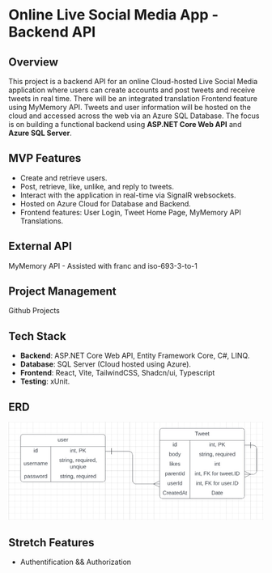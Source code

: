 # Online Live Social Media App - Backend API

## Overview

This project is a backend API for an online Cloud-hosted Live Social Media application where users can create accounts and post tweets and receive tweets in real time. There will be an integrated translation Frontend feature using MyMemory API. Tweets and user information will be hosted on the cloud and accessed across the web via an Azure SQL Database. The focus is on building a functional backend using **ASP.NET Core Web API** and **Azure SQL Server**.

## MVP Features

- Create and retrieve users.
- Post, retrieve, like, unlike, and reply to tweets.
- Interact with the application in real-time via SignalR websockets.
- Hosted on Azure Cloud for Database and Backend.
- Frontend features: User Login, Tweet Home Page, MyMemory API Translations.

## External API

MyMemory API - Assisted with franc and iso-693-3-to-1

## Project Management

Github Projects

## Tech Stack

- **Backend**: ASP.NET Core Web API, Entity Framework Core, C#, LINQ.
- **Database**: SQL Server (Cloud hosted using Azure).
- **Frontend**: React, Vite, TailwindCSS, Shadcn/ui, Typescript
- **Testing**: xUnit.

## ERD

![ERD](./9knLv99.jpg)

## Stretch Features

- Authentification && Authorization